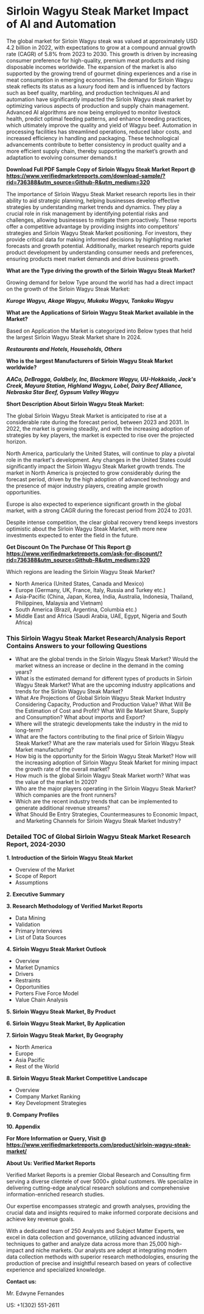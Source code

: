 <meta name="title" content="Global Sirloin Wagyu Steak Market Impact of AI and Automation"><meta name="description" content="The global market for Sirloin Wagyu steak was valued at approximately USD 4.2 billion in 2022, with expectations to grow at a compound annual growth rate (CAGR) of 5.8% f"><meta name="title" content="Sirloin Wagyu Steak Market Size, Share, Scope, Trends, Growth, Opportunities, Analysis, Forecast"><h1>Sirloin Wagyu Steak Market Impact of AI and Automation</h1>The global market for Sirloin Wagyu steak was valued at approximately USD 4.2 billion in 2022, with expectations to grow at a compound annual growth rate (CAGR) of 5.8% from 2023 to 2030. This growth is driven by increasing consumer preference for high-quality, premium meat products and rising disposable incomes worldwide. The expansion of the market is also supported by the growing trend of gourmet dining experiences and a rise in meat consumption in emerging economies. The demand for Sirloin Wagyu steak reflects its status as a luxury food item and is influenced by factors such as beef quality, marbling, and production techniques.AI and automation have significantly impacted the Sirloin Wagyu steak market by optimizing various aspects of production and supply chain management. Advanced AI algorithms are now being employed to monitor livestock health, predict optimal feeding patterns, and enhance breeding practices, which ultimately improve the quality and yield of Wagyu beef. Automation in processing facilities has streamlined operations, reduced labor costs, and increased efficiency in handling and packaging. These technological advancements contribute to better consistency in product quality and a more efficient supply chain, thereby supporting the market’s growth and adaptation to evolving consumer demands.t</p><p id="" class=""><strong>Download Full PDF Sample Copy of Sirloin Wagyu Steak Market Report @ <a href="https://www.verifiedmarketreports.com/download-sample/?rid=736388&utm_source=Github-R&utm_medium=320" target="_blank">https://www.verifiedmarketreports.com/download-sample/?rid=736388&utm_source=Github-R&utm_medium=320</a></strong></p><p>The importance of&nbsp;Sirloin Wagyu Steak Market research reports lies in their ability to aid strategic planning, helping businesses develop effective strategies by understanding market trends and dynamics. They play a crucial role in risk management by identifying potential risks and challenges, allowing businesses to mitigate them proactively. These reports offer a competitive advantage by providing insights into competitors' strategies and Sirloin Wagyu Steak Market positioning. For investors, they provide critical data for making informed decisions by highlighting market forecasts and growth potential. Additionally, market research reports guide product development by understanding consumer needs and preferences, ensuring products meet market demands and drive business growth.</p><p><strong>What are the&nbsp;Type driving the growth of the Sirloin Wagyu Steak Market?</strong></p><p id="" class="">Growing demand for below Type around the world has had a direct impact on the growth of the Sirloin Wagyu Steak Market:</p><em><strong>Kuroge Wagyu, Akage Wagyu, Mukaku Wagyu, Tankaku Wagyu</strong></em></p><strong>What are the&nbsp;Applications&nbsp;of Sirloin Wagyu Steak Market available in the Market?</strong></p><p id="" class="">Based on Application the Market is categorized into Below types that held the largest Sirloin Wagyu Steak Market share In 2024.</p><em><strong>Restaurants and Hotels, Households, Others</strong></em></p><strong>Who is the largest Manufacturers of Sirloin Wagyu Steak Market worldwide?</strong></p><p><em><strong>AACo, DeBragga, Goldbely, Inc, Blackmore Wagyu, UU-Hokkaido, Jack's Creek, Mayura Station, Highland Wagyu, Lobel, Dairy Beef Alliance, Nebraska Star Beef, Gypsum Valley Wagyu</strong></em></p><p id="" class=""><strong>Short Description About Sirloin Wagyu Steak Market:</strong></p><p>The global Sirloin Wagyu Steak Market is anticipated to rise at a considerable rate during the forecast period, between 2023 and 2031. In 2022, the market is growing steadily, and with the increasing adoption of strategies by key players, the market is expected to rise over the projected horizon.</p><p>North America, particularly the United States, will continue to play a pivotal role in the market's development. Any changes in the United States could significantly impact the Sirloin Wagyu Steak Market growth trends. The market in North America is projected to grow considerably during the forecast period, driven by the high adoption of advanced technology and the presence of major industry players, creating ample growth opportunities.</p><p>Europe is also expected to experience significant growth in the global market, with a strong CAGR during the forecast period from 2024 to 2031.</p><p>Despite intense competition, the clear global recovery trend keeps investors optimistic about the Sirloin Wagyu Steak Market, with more new investments expected to enter the field in the future.</p><p id="" class=""><strong>Get Discount On The Purchase Of This Report @ <a href="https://www.verifiedmarketreports.com/ask-for-discount/?rid=736388&utm_source=Github-R&utm_medium=320" target="_blank">https://www.verifiedmarketreports.com/ask-for-discount/?rid=736388&utm_source=Github-R&utm_medium=320</a></strong></p>Which regions are leading the Sirloin Wagyu Steak Market?</p><ul><li>North America (United States, Canada and Mexico)</li><li>Europe (Germany, UK, France, Italy, Russia and Turkey etc.)</li><li>Asia-Pacific (China, Japan, Korea, India, Australia, Indonesia, Thailand, Philippines, Malaysia and Vietnam)</li><li>South America (Brazil, Argentina, Columbia etc.)</li><li>Middle East and Africa (Saudi Arabia, UAE, Egypt, Nigeria and South Africa)</li></ul><h3 id="" class="">This Sirloin Wagyu Steak Market Research/Analysis Report Contains Answers to your following Questions</h3><ul><li>What are the global trends in the Sirloin Wagyu Steak Market? Would the market witness an increase or decline in the demand in the coming years?</li><li>What is the estimated demand for different types of products in Sirloin Wagyu Steak Market? What are the upcoming industry applications and trends for the Sirloin Wagyu Steak Market?</li><li>What Are Projections of Global Sirloin Wagyu Steak Market Industry Considering Capacity, Production and Production Value? What Will Be the Estimation of Cost and Profit? What Will Be Market Share, Supply and Consumption? What about imports and Export?</li><li>Where will the strategic developments take the industry in the mid to long-term?</li><li>What are the factors contributing to the final price of Sirloin Wagyu Steak Market? What are the raw materials used for Sirloin Wagyu Steak Market manufacturing?</li><li>How big is the opportunity for the Sirloin Wagyu Steak Market? How will the increasing adoption of Sirloin Wagyu Steak Market for mining impact the growth rate of the overall market?</li><li>How much is the global Sirloin Wagyu Steak Market worth? What was the value of the market In 2020?</li><li>Who are the major players operating in the Sirloin Wagyu Steak Market? Which companies are the front runners?</li><li>Which are the recent industry trends that can be implemented to generate additional revenue streams?</li><li>What Should Be Entry Strategies, Countermeasures to Economic Impact, and Marketing Channels for Sirloin Wagyu Steak Market Industry?</li></ul><h3 id="" class="">Detailed TOC of Global Sirloin Wagyu Steak Market Research Report, 2024-2030</h3><p id="" class=""><strong>1. Introduction of the Sirloin Wagyu Steak Market</strong></p><ul><li>Overview of the Market</li><li>Scope of Report</li><li>Assumptions</li></ul><p id="" class=""><strong>2. Executive Summary</strong></p><p id="" class=""><strong>3. Research Methodology of Verified Market Reports</strong></p><ul><li>Data Mining</li><li>Validation</li><li>Primary Interviews</li><li>List of Data Sources</li></ul><p id="" class=""><strong>4. Sirloin Wagyu Steak Market Outlook</strong></p><ul><li>Overview</li><li>Market Dynamics</li><li>Drivers</li><li>Restraints</li><li>Opportunities</li><li>Porters Five Force Model</li><li>Value Chain Analysis</li></ul><p id="" class=""><strong>5. Sirloin Wagyu Steak Market, By Product</strong></p><p id="" class=""><strong>6. Sirloin Wagyu Steak Market, By Application</strong></p><p id="" class=""><strong>7. Sirloin Wagyu Steak Market, By Geography</strong></p><ul><li>North America</li><li>Europe</li><li>Asia Pacific</li><li>Rest of the World</li></ul><p id="" class=""><strong>8. Sirloin Wagyu Steak Market Competitive Landscape</strong></p><ul><li>Overview</li><li>Company Market Ranking</li><li>Key Development Strategies</li></ul><p id="" class=""><strong>9. Company Profiles</strong></p><p id="" class=""><strong>10. Appendix</strong></p><p id="" class=""><strong>For More Information or Query, Visit @ <a href="https://www.verifiedmarketreports.com/product/sirloin-wagyu-steak-market/" target="_blank">https://www.verifiedmarketreports.com/product/sirloin-wagyu-steak-market/</a></strong></p><p id="" class=""><strong>About Us: Verified Market Reports</strong></p><p id="" class="">Verified Market Reports is a premier Global Research and Consulting firm serving a diverse clientele of over 5000+ global customers. We specialize in delivering cutting-edge analytical research solutions and comprehensive information-enriched research studies.</p><p id="" class="">Our expertise encompasses strategic and growth analyses, providing the crucial data and insights required to make informed corporate decisions and achieve key revenue goals.</p><p id="" class="">With a dedicated team of 250 Analysts and Subject Matter Experts, we excel in data collection and governance, utilizing advanced industrial techniques to gather and analyze data across more than 25,000 high-impact and niche markets. Our analysts are adept at integrating modern data collection methods with superior research methodologies, ensuring the production of precise and insightful research based on years of collective experience and specialized knowledge.</p><p id="" class=""><strong>Contact us:</strong></p><p id="" class="">Mr. Edwyne Fernandes</p><p id="" class="">US: +1(302) 551-2611</p>